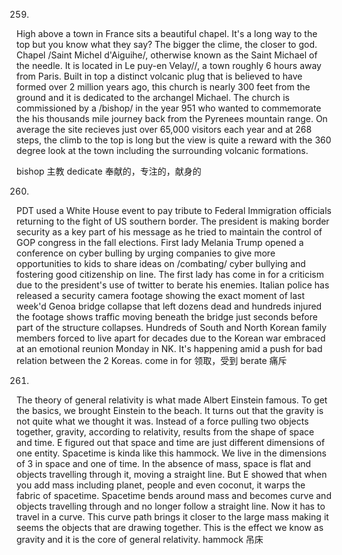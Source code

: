 259.
High above a town in France sits a beautiful chapel. It's a long way to the top but you know what they say? The bigger the clime, the closer to god. Chapel /Saint Michel d'Aiguihe/, otherwise known as the Saint Michael of the needle. It is located in Le puy-en Velay//, a town roughly 6 hours away from Paris. Built in top a distinct volcanic plug that is believed to have formed over 2 million years ago, this church is nearly 300 feet from the ground and it is dedicated to the archangel Michael. The church is commissioned by a /bishop/ in the year 951 who wanted to commemorate the his thousands mile journey back from the Pyrenees mountain range. On average the site recieves just over 65,000 visitors each year and at 268 steps, the climb to the top is long but the view is quite a reward with the 360 degree look at the town including the surrounding volcanic formations.

bishop 主教 
dedicate 奉献的，专注的，献身的

260.
PDT used a White House event to pay tribute to Federal Immigration officials returning to the fight of US southern border. The president is making border security as a key part of his message as he tried to maintain the control of GOP congress in the fall elections. First lady Melania Trump opened a conference on cyber bulling by urging companies to give more opportunities to kids to share ideas on /combating/ cyber bullying and fostering good citizenship on line. The first lady has come in for a criticism due to the president's use of twitter to berate his enemies. Italian police has released a security camera footage showing the exact moment of last week'd Genoa bridge collapse that left dozens dead and hundreds injured the footage shows traffic moving beneath the bridge just seconds before part of the structure collapses. Hundreds of South and North Korean family members forced to live apart for decades due to the Korean war embraced at an emotional reunion Monday in NK. It's happening amid a push for bad relation between the 2 Koreas.
come in for 领取，受到
berate 痛斥

261.
The theory of general relativity is what made Albert Einstein famous. To get the basics, we brought Einstein to the beach.
It turns out that the gravity is not quite what we thought it was. Instead of a force pulling two objects together, gravity, according to relativity, results from the shape of space and time. E figured out that space and time are just different dimensions of one entity. Spacetime is kinda like this hammock. We live in the dimensions of 3 in space and one of time. In the absence of mass, space is flat and objects travelling through it, moving a straight line. But E showed that when you add mass including planet, people and even coconut, it warps the fabric of spacetime. Spacetime bends around mass and becomes curve and objects travelling through and no longer follow a straight line. Now it has to travel in a curve. This curve path brings it closer to the large mass making it seems the objects that are drawing together. This is the effect we know as gravity and it is the core of general relativity.
hammock 吊床 

